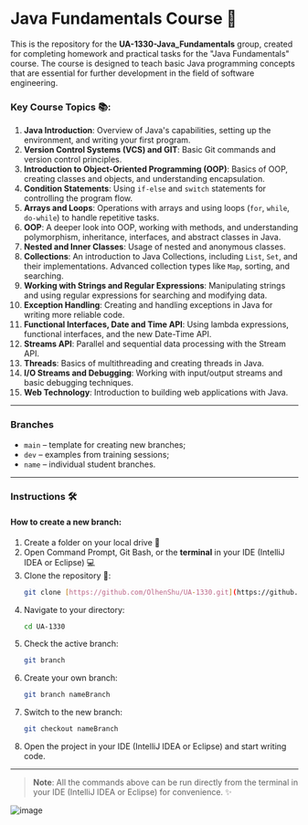 # Java Fundamentals Course 🚀

This is the repository for the **UA-1330-Java_Fundamentals** group, created for completing homework and practical tasks for the "Java Fundamentals" course. The course is designed to teach basic Java programming concepts that are essential for further development in the field of software engineering.

### Key Course Topics 📚:
1. **Java Introduction**: Overview of Java's capabilities, setting up the environment, and writing your first program.
2. **Version Control Systems (VCS) and GIT**: Basic Git commands and version control principles.
3. **Introduction to Object-Oriented Programming (OOP)**: Basics of OOP, creating classes and objects, and understanding encapsulation.
4. **Condition Statements**: Using `if-else` and `switch` statements for controlling the program flow.
5. **Arrays and Loops**: Operations with arrays and using loops (`for`, `while`, `do-while`) to handle repetitive tasks.
6. **OOP**: A deeper look into OOP, working with methods, and understanding polymorphism, inheritance, interfaces, and abstract classes in Java.
7. **Nested and Inner Classes**: Usage of nested and anonymous classes.
8. **Collections**: An introduction to Java Collections, including `List`, `Set`, and their implementations. Advanced collection types like `Map`, sorting, and searching.
9. **Working with Strings and Regular Expressions**: Manipulating strings and using regular expressions for searching and modifying data.
10. **Exception Handling**: Creating and handling exceptions in Java for writing more reliable code.
11. **Functional Interfaces, Date and Time API**: Using lambda expressions, functional interfaces, and the new Date-Time API.
12. **Streams API**: Parallel and sequential data processing with the Stream API.
13. **Threads**: Basics of multithreading and creating threads in Java.
14. **I/O Streams and Debugging**: Working with input/output streams and basic debugging techniques.
15. **Web Technology**: Introduction to building web applications with Java.

---

### Branches

- `main` – template for creating new branches;
- `dev` – examples from training sessions;
- `name` – individual student branches.

---

### Instructions 🛠️

#### How to create a new branch:

1. Create a folder on your local drive 📂
2. Open Command Prompt, Git Bash, or the **terminal** in your IDE (IntelliJ IDEA or Eclipse) 💻
3. Clone the repository 🔗:
    ```bash
    git clone [https://github.com/OlhenShu/UA-1330.git](https://github.com/UA-1330-Java-Fundamentals/UA-1330.git)
    ```
4. Navigate to your directory:
    ```bash
    cd UA-1330
    ```
5. Check the active branch:
    ```bash
    git branch
    ```
6. Create your own branch:
    ```bash
    git branch nameBranch
    ```
7. Switch to the new branch:
    ```bash
    git checkout nameBranch
    ```
8. Open the project in your IDE (IntelliJ IDEA or Eclipse) and start writing code.

---
> **Note**: All the commands above can be run directly from the terminal in your IDE (IntelliJ IDEA or Eclipse) for convenience. ✨</br>

![image](https://github.com/user-attachments/assets/f74c0698-db16-4b4d-a586-07e7f93b0ed1)

